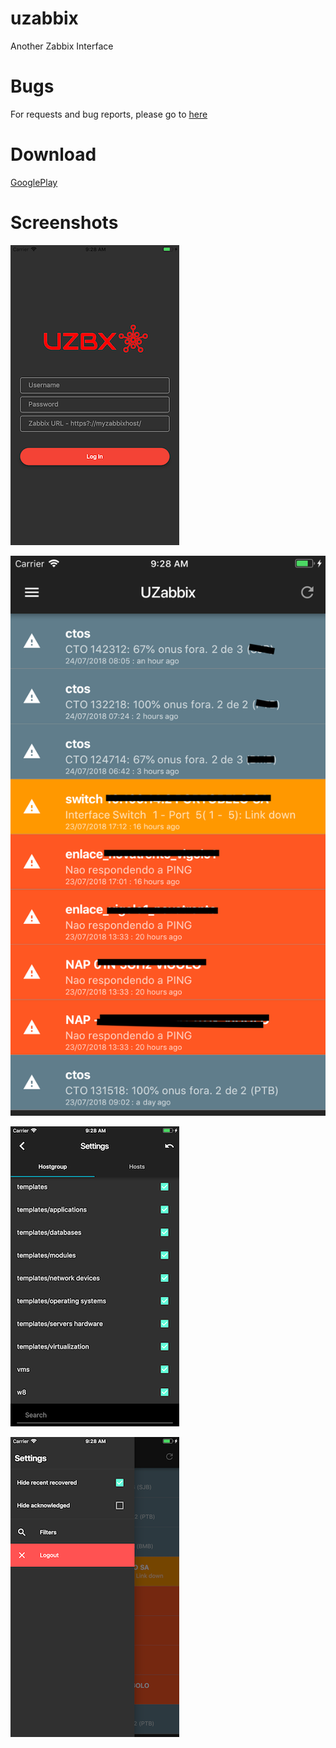 # uzabbix
Another Zabbix Interface

# Bugs

For requests and bug reports, please go to [here](https://github.com/alexmontoanelli/uzabbix/issues)

# Download

[GooglePlay](https://play.google.com/store/apps/details?id=br.com.unetvale.zabbix)


# Screenshots
![Login](images/a.png)

![Current Alerts](images/b.png)

![Filters](images/c.png)

![Options](images/d.png)